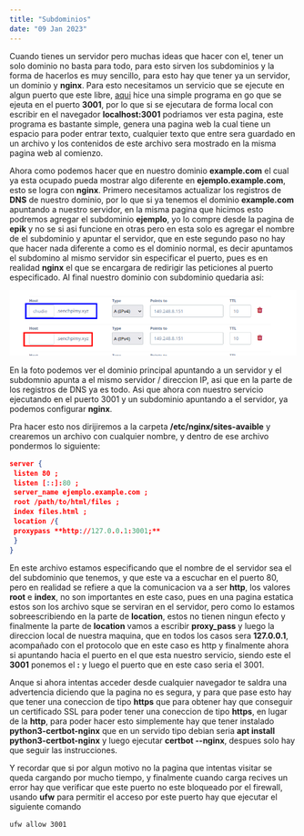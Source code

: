 ```yaml
---
title: "Subdominios"
date: "09 Jan 2023"
---
```


 Cuando tienes un servidor pero muchas ideas que hacer con el, tener un solo dominio no basta para todo, para esto sirven los subdominios y la forma de hacerlos es muy sencillo, para esto hay que tener ya un servidor, un dominio y **nginx**.
 Para esto necesitamos un servicio que se ejecute en algun puerto que este libre, [aqui](https://github.com/senchpimy/simple_firmas) hice una simple programa en go que se ejeuta en el puerto **3001**, por lo que si se ejecutara de forma local con escribir en el navegador **localhost:3001** podriamos ver esta pagina, este programa es bastante simple, genera una pagina web la cual tiene un espacio para poder entrar texto, cualquier texto que entre sera guardado en un archivo y los contenidos de este archivo sera mostrado en la misma pagina web al comienzo.

 Ahora como podemos hacer que en nuestro dominio **example.com** el cual ya esta ocupado pueda mostrar algo diferente en **ejemplo.example.com**, esto se logra con **nginx**.
 Primero necesitamos actualizar los registros de **DNS** de nuestro dominio, por lo que si ya tenemos el dominio **example.com** apuntando a nuestro servidor, en la misma pagina que hicimos esto podremos agregar el subdominio **ejemplo**, yo lo compre desde la pagina de **epik** y no se si asi funcione en otras pero en esta solo es agregar el nombre de el subdominio y apuntar el servidor, que en este segundo paso no hay que hacer nada diferente a como es el dominio normal, es decir apuntamos el subdomino al mismo servidor sin especificar el puerto, pues es en realidad **nginx** el que se encargara de redirigir las peticiones al puerto especificado. Al final nuestro dominio con subdominio quedaria asi:
 
![](/pro_img/subdominios.png)

 En la foto podemos ver el dominio principal apuntando a un servidor y el subdomnio apunta a el mismo servidor / direccion IP, asi que en la parte de los registros de DNS ya es todo.
 Asi que ahora con nuestro servicio ejecutando en el puerto 3001 y un subdominio apuntando a el servidor, ya podemos configurar **nginx**.
   

  

 Pra hacer esto nos dirijiremos a la carpeta **/etc/nginx/sites-avaible** y crearemos un archivo con cualquier nombre, y dentro de ese archivo pondermos lo siguiente:

```json
server {
 listen 80 ;
 listen [::]:80 ;
 server_name ejemplo.example.com ;
 root /path/to/html/files ;
 index files.html ;
 location /{
 proxypass **http://127.0.0.1:3001;**
 }
}
``` 
 
 En este archivo estamos especificando que el nombre de el servidor sea el del subdominio que tenemos, y que este va a escuchar en el puerto 80, pero en realidad se refiere a que la comunicacion va a ser **http**, los valores **root** e **index**, no son importantes en este caso, pues en una pagina estatica estos son los archivo sque se serviran en el servidor, pero como lo estamos sobreescribiendo en la parte de **location**, estos no tienen ningun efecto y finalmente la parte de **location** vamos a escribir **proxy\_pass** y luego la direccion local de nuestra maquina, que en todos los casos sera **127.0.0.1**, acompañado con el protocolo que en este caso es http y finalmente ahora si apuntando hacia el puerto en el que esta nuestro servicio, siendo este el **3001** ponemos el **:** y luego el puerto que en este caso seria el 3001.

 Anque si ahora intentas acceder desde cualquier navegador te saldra una advertencia diciendo que la pagina no es segura, y para que pase esto hay que tener una coneccion de tipo **https** que para obtener hay que conseguir un certificado SSL para poder tener una coneccion de tipo **https**, en lugar de la **http**, para poder hacer esto simplemente hay que tener instalado **python3-certbot-nginx** que en un servido tipo debian seria **apt install python3-certbot-nginx** y luego ejecutar **certbot --nginx**, despues solo hay que seguir las instrucciones.

 Y recordar que si por algun motivo no la pagina que intentas visitar se queda cargando por mucho tiempo, y finalmente cuando carga recives un error hay que verificar que este puerto no este bloqueado por el firewall, usando **ufw** para permitir el acceso por este puerto hay que ejecutar el siguiente comando
 
 ```sh
 ufw allow 3001
 ```
 



